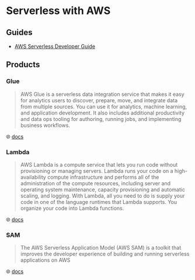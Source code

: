 # Serverless with AWS

## Guides

* [AWS Serverless Developer Guide](https://docs.aws.amazon.com/serverless/latest/devguide/welcome.html)

## Products

### Glue

> AWS Glue is a serverless data integration service that makes it easy for analytics users to discover, prepare, move, and integrate data from multiple sources. You can use it for analytics, machine learning, and application development. It also includes additional productivity and data ops tooling for authoring, running jobs, and implementing business workflows.

🌐 [docs](https://docs.aws.amazon.com/glue/latest/dg/what-is-glue.html)

### Lambda

> AWS Lambda is a compute service that lets you run code without provisioning or managing servers. Lambda runs your code on a high-availability compute infrastructure and performs all of the administration of the compute resources, including server and operating system maintenance, capacity provisioning and automatic scaling, and logging. With Lambda, all you need to do is supply your code in one of the language runtimes that Lambda supports. You organize your code into Lambda functions.

🌐 [docs](https://docs.aws.amazon.com/lambda/latest/dg/welcome.html)

### SAM

> The AWS Serverless Application Model (AWS SAM) is a toolkit that improves the developer experience of building and running serverless applications on AWS

🌐 [docs](https://docs.aws.amazon.com/serverless-application-model/latest/developerguide/what-is-sam.html)
